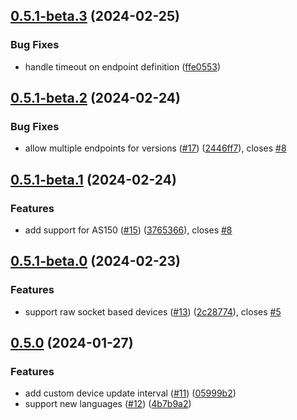 ## [0.5.1-beta.3](https://github.com/Michsior14/ha-venta/compare/v0.5.1-beta.2...v0.5.1-beta.3) (2024-02-25)


### Bug Fixes

* handle timeout on endpoint definition ([ffe0553](https://github.com/Michsior14/ha-venta/commit/ffe055344b9afa5fba22dadfe8554a53db127a49))

## [0.5.1-beta.2](https://github.com/Michsior14/ha-venta/compare/v0.5.1-beta.1...v0.5.1-beta.2) (2024-02-24)


### Bug Fixes

* allow multiple endpoints for versions ([#17](https://github.com/Michsior14/ha-venta/issues/17)) ([2446ff7](https://github.com/Michsior14/ha-venta/commit/2446ff76f1d5afbd3708e479614813820614a017)), closes [#8](https://github.com/Michsior14/ha-venta/issues/8)

## [0.5.1-beta.1](https://github.com/Michsior14/ha-venta/compare/v0.5.1-beta.0...v0.5.1-beta.1) (2024-02-24)


### Features

* add support for AS150 ([#15](https://github.com/Michsior14/ha-venta/issues/15)) ([3765366](https://github.com/Michsior14/ha-venta/commit/37653666c4045c211e9caaffa8b1bf025d4b0fa2)), closes [#8](https://github.com/Michsior14/ha-venta/issues/8)

## [0.5.1-beta.0](https://github.com/Michsior14/ha-venta/compare/v0.5.0...v0.5.1-beta.0) (2024-02-23)


### Features

* support raw socket based devices ([#13](https://github.com/Michsior14/ha-venta/issues/13)) ([2c28774](https://github.com/Michsior14/ha-venta/commit/2c28774f09247b01b8bed68f226b429674992e9f)), closes [#5](https://github.com/Michsior14/ha-venta/issues/5)

## [0.5.0](https://github.com/Michsior14/ha-venta/compare/v0.4.1...v0.5.0) (2024-01-27)


### Features

* add custom device update interval ([#11](https://github.com/Michsior14/ha-venta/issues/11)) ([05999b2](https://github.com/Michsior14/ha-venta/commit/05999b20a57a7c0b38fb0fb122c686067e1ccd9c))
* support new languages ([#12](https://github.com/Michsior14/ha-venta/issues/12)) ([4b7b9a2](https://github.com/Michsior14/ha-venta/commit/4b7b9a2c065635925ec64ff7012ec2f4ad4a07d1))

